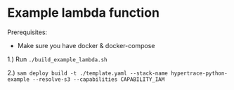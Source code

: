 # Example lambda function

Prerequisites: 
- Make sure you have docker & docker-compose

1.) Run `./build_example_lambda.sh`

2.) `sam deploy build -t ./template.yaml --stack-name hypertrace-python-example --resolve-s3 --capabilities CAPABILITY_IAM`